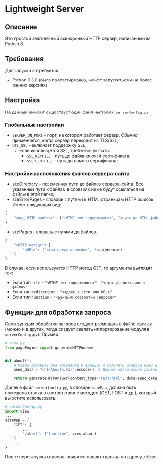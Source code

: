 # Lightweight Server

## Описание
Это простой лекговесный асинхронный HTTP сервер, написанный на Python 3.

## Требования
Для запуска потребуется:
* Python 3.8.6 (было протестировано, может запуститься и на более ранних версиях)

## Настройка
На данный момент существует один файл настроек: `serverConfig.py`

### Глобальные настройки
* `SERVER_ON_PORT` - порт, на котором работает сервер. Обычно применяется, когда сервер переходит на TLS/SSL;
* `USE_SSL` - включает поддержку SSL;
    * Если используется SSL, требуется указать:
        * `SSL_KEYFILE` - путь до файла ключей сертификата;
        * `SSL_CERTFILE` - путь до самого сертификата;

### Настройки расположения файлов сервера-сайта
* siteDirectory - переменная пути до файлов сервера-сайта. Все указанные пути к файлам в словарях ниже будут ссылаться на файлы в этой папке;
* siteErrorPages - словарь с путями к HTML страницам HTTP ошибок. Имеет следующий вид:
```python
{
    "<код HTTP ошибки>": ("<MIME тип содержимого>", "<путь до HTML файла>")
}
```
* sitePages - словарь с путями до файлов.
```python
{
    "<HTTP метод>": {
        "<URL>": ("<тип представления>", *<аргументы>)
    }
}
```
В случае, если используется HTTP метод GET, то аргументы выглядят так:
* Если тип `file` - `"<MIME тип содержимого>", "<путь до локального файла>"`
* Если тип `redirection` - `"<адрес в сети или URL>"`
* Если тип `function` - `"<функция обработки запроса>"`

## Функции для обработки запроса
Свои функции обработки запроса следует размещать в файле `view.py` (можно и в других, тогда следует сделать импортирование модуля в `serverConfig.py`).
Пример:
```python
# view.py
from pageEngine import generateHTTPAnswer


def about():
    # Можно добавить два аргумента в функцию и получить запросы HEAD и BODY
    send_data = "<h1>About</h1>".encode()  # Данные обязательно должны конвертированы в строке байтов

    return generateHTTPAnswer(content_type="text/html", data=send_data)
```

Далее в файл `serverConfig.py`, в словарь `siteMap`, должна быть помещена строка в соответствии с методом (GET, POST и др.), который вы хотите использовать:
```python
# serverConfig.py
import view
...
siteMap = {
    "GET": {
        ...
        "/about": ("function", view.about)
    }
    ...
}
```
После перезапуска сервера, появится новая страница по адресу `/about`.
